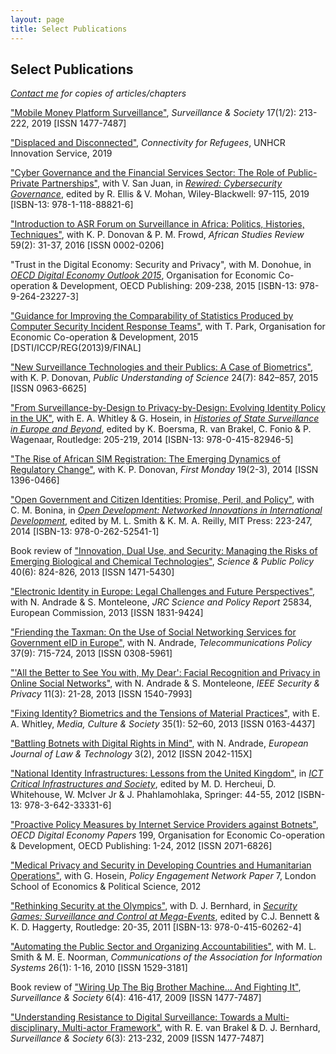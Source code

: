 ```yaml
---
layout: page
title: Select Publications
---
```


## Select Publications

_[Contact me](mailto:a.k.martin@alumni.lse.ac.uk) for copies of articles/chapters_

["Mobile Money Platform Surveillance"](https://doi.org/10.24908/ss.v17i1/2.12924), *Surveillance & Society* 17(1/2): 213-222, 2019 [ISSN 1477-7487]

["Displaced and Disconnected"](https://www.unhcr.org/innovation/displaced-and-disconnected/), *Connectivity for Refugees*, UNHCR Innovation Service, 2019

["Cyber Governance and the Financial Services Sector: The Role of Public-Private Partnerships"](https://sixfouronea.net/CyberGovernanceFSS.pdf), with V. San Juan, in [*Rewired: Cybersecurity Governance*](https://www.wiley.com/en-nl/Rewired%3A+Cybersecurity+Governance+-p-9781118888216), edited by R. Ellis & V. Mohan, Wiley-Blackwell: 97-115, 2019 [ISBN-13: 978-1-118-88821-6] 
   
["Introduction to ASR Forum on Surveillance in Africa: Politics, Histories, Techniques"](http://dx.doi.org/10.1017/asr.2016.35), with K. P. Donovan & P. M. Frowd, *African Studies Review* 59(2): 31-37, 2016 [ISSN 0002-0206]

"Trust in the Digital Economy: Security and Privacy", with M. Donohue, in [*OECD Digital Economy Outlook 2015*](http://dx.doi.org/10.1787/9789264232440-en), Organisation for Economic Co-operation & Development, OECD Publishing: 209-238, 2015 [ISBN-13: 978-9-264-23227-3]

["Guidance for Improving the Comparability of Statistics Produced by Computer Security Incident Response Teams"](http://oe.cd/csirt-stat), with T. Park, Organisation for Economic Co-operation & Development, 2015 [DSTI/ICCP/REG(2013)9/FINAL]

["New Surveillance Technologies and their Publics: A Case of Biometrics"](http://dx.doi.org/10.1177/0963662513514173), with K. P. Donovan, *Public Understanding of Science* 24(7): 842–857, 2015 [ISSN 0963-6625]

["From Surveillance-by-Design to Privacy-by-Design: Evolving Identity Policy in the UK"](http://personal.lse.ac.uk/whitley/allpubs/hos2014.pdf), with E. A. Whitley & G. Hosein, in [*Histories of State Surveillance in Europe and Beyond*](https://www.routledge.com/Histories-of-State-Surveillance-in-Europe-and-Beyond/Boersma-van-Brakel-Fonio-Wagenaar/p/book/9780415829465), edited by K. Boersma, R. van Brakel, C. Fonio & P. Wagenaar, Routledge: 205-219, 2014 [ISBN-13: 978-0-415-82946-5]

["The Rise of African SIM Registration: The Emerging Dynamics of Regulatory Change"](http://dx.doi.org/10.5210/fm.v19i2.4351), with K. P. Donovan, *First Monday* 19(2-3), 2014 [ISSN 1396-0466]

["Open Government and Citizen Identities: Promise, Peril, and Policy"](https://prd-idrc.azureedge.net/sites/default/files/openebooks/541-1/index.html#ch09), with C. M. Bonina, in [*Open Development: Networked Innovations in International Development*](http://www.idrc.ca/EN/Resources/Publications/Pages/IDRCBookDetails.aspx?PublicationID=1274), edited by M. L. Smith & K. M. A. Reilly, MIT Press: 223-247, 2014 [ISBN-13: 978-0-262-52541-1]

Book review of ["Innovation, Dual Use, and Security: Managing the Risks of Emerging Biological and Chemical Technologies"](http://dx.doi.org/10.1093/scipol/sct019), *Science & Public Policy* 40(6): 824-826, 2013 [ISSN 1471-5430]
    
["Electronic Identity in Europe: Legal Challenges and Future Perspectives"](http://dx.doi.org/10.2791/78739), with N. Andrade & S. Monteleone, *JRC Science and Policy Report* 25834, European Commission, 2013 [ISSN 1831-9424]

["Friending the Taxman: On the Use of Social Networking Services for Government eID in Europe"](https://doi.org/10.1016/j.telpol.2013.05.005), with N. Andrade, *Telecommunications Policy* 37(9): 715-724, 2013 [ISSN 0308-5961]

["'All the Better to See You with, My Dear': Facial Recognition and Privacy in Online Social Networks"](http://doi.ieeecomputersociety.org/10.1109/MSP.2013.22), with N. Andrade & S. Monteleone, *IEEE Security & Privacy* 11(3): 21-28, 2013 [ISSN 1540-7993]

["Fixing Identity? Biometrics and the Tensions of Material Practices"](https://doi.org/10.1177/0163443712464558), with E. A. Whitley, *Media, Culture & Society* 35(1): 52–60, 2013 [ISSN 0163-4437]

["Battling Botnets with Digital Rights in Mind"](http://ejlt.org/article/view/158/238), with N. Andrade, *European Journal of Law & Technology* 3(2), 2012 [ISSN 2042-115X]

["National Identity Infrastructures: Lessons from the United Kingdom"](https://doi.org/10.1007/978-3-642-33332-3_5), in [*ICT Critical Infrastructures and Society*](https://link.springer.com/book/10.1007/978-3-642-33332-3), edited by M. D. Hercheui, D. Whitehouse, W. McIver Jr & J. Phahlamohlaka, Springer: 44-55, 2012 [ISBN-13: 978-3-642-33331-6]
    
["Proactive Policy Measures by Internet Service Providers against Botnets"](https://doi.org/10.1787/5k98tq42t18w-en), *OECD Digital Economy Papers* 199, Organisation for Economic Co-operation & Development, OECD Publishing: 1-24, 2012 [ISSN 2071-6826]

["Medical Privacy and Security in Developing Countries and Humanitarian Operations"](https://privacyinternational.org/report/726/medical-privacy-and-security-developing-countries-and-emergency-situations), with G. Hosein, *Policy Engagement Network Paper* 7, London School of Economics & Political Science, 2012

["Rethinking Security at the Olympics"](https://doi.org/10.4324/9780203827475_chapter_1), with D. J. Bernhard, in [*Security Games: Surveillance and Control at Mega-Events*](https://www.routledge.com/Security-Games-Surveillance-and-Control-at-Mega-Events-1st-Edition/Bennett-Haggerty/p/book/9780415602624), edited by C.J. Bennett & K. D. Haggerty, Routledge: 20-35, 2011 [ISBN-13: 978-0-415-60262-4]

["Automating the Public Sector and Organizing Accountabilities"](https://doi.org/10.17705/1CAIS.02601), with M. L. Smith & M. E. Noorman, *Communications of the Association for Information Systems* 26(1): 1-16, 2010 [ISSN 1529-3181]

Book review of ["Wiring Up The Big Brother Machine... And Fighting It"](https://doi.org/10.24908/ss.v8i1.3477), *Surveillance & Society* 6(4): 416-417, 2009 [ISSN 1477-7487]
  
["Understanding Resistance to Digital Surveillance: Towards a Multi-disciplinary, Multi-actor Framework"](https://doi.org/10.24908/ss.v6i3.3282), with R. E. van Brakel & D. J. Bernhard, *Surveillance & Society* 6(3): 213-232, 2009 [ISSN 1477-7487]
